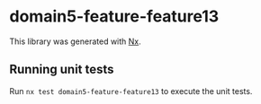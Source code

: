 # domain5-feature-feature13

This library was generated with [Nx](https://nx.dev).

## Running unit tests

Run `nx test domain5-feature-feature13` to execute the unit tests.
